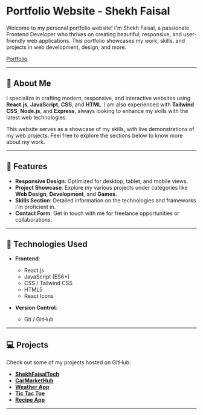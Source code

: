 # Portfolio Website - Shekh Faisal

Welcome to my personal portfolio website! I'm Shekh Faisal, a passionate Frontend Developer who thrives on creating beautiful, responsive, and user-friendly web applications. This portfolio showcases my work, skills, and projects in web development, design, and more.

[Portfolio](https://portfolio-psi-teal-45.vercel.app/)

---

## 💼 About Me

I specialize in crafting modern, responsive, and interactive websites using **React.js**, **JavaScript**, **CSS**, and **HTML**. I am also experienced with **Tailwind CSS**, **Node.js**, and **Express**, always looking to enhance my skills with the latest web technologies.

This website serves as a showcase of my skills, with live demonstrations of my web projects. Feel free to explore the sections below to know more about my work.

---

## 🚀 Features

- **Responsive Design**: Optimized for desktop, tablet, and mobile views.
- **Project Showcase**: Explore my various projects under categories like **Web Design**, **Development**, and **Games**.
- **Skills Section**: Detailed information on the technologies and frameworks I'm proficient in.
- **Contact Form**: Get in touch with me for freelance opportunities or collaborations.

---

## 🔧 Technologies Used

- **Frontend**:
  - React.js
  - JavaScript (ES6+)
  - CSS / Tailwind CSS
  - HTML5
  - React Icons


- **Version Control**:
  - Git / GitHub

---

## 💻 Projects

Check out some of my projects hosted on GitHub:

- [**ShekhFaisalTech**](https://shekhfaisal2110.github.io/ShekhFaisalTech/)
- [**CarMarketHub**](https://shekhfaisal2110.github.io/CarMarketHub/)
- [**Weather App**](https://shekhfaisal2110.github.io/WeatherApp/)
- [**Tic Tac Toe**](https://shekhfaisal2110.github.io/Tik_Tak_Toe/)
- [**Recipe App**](https://shekhfaisal2110.github.io/Recipe/)

---
